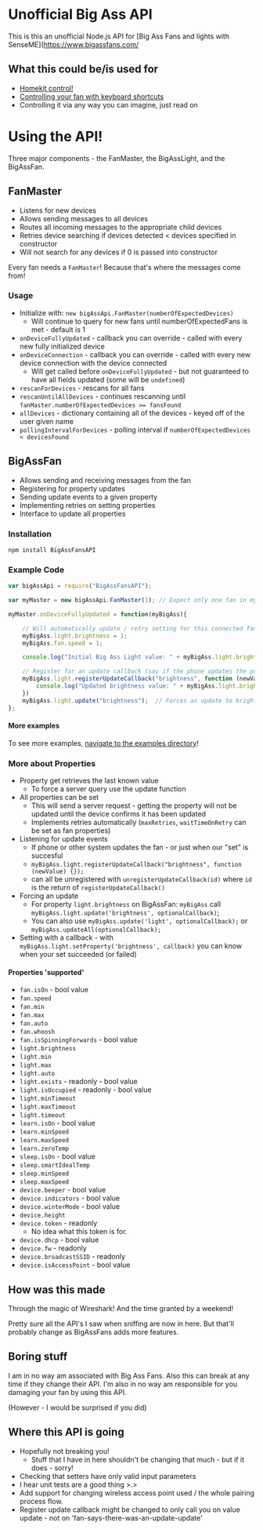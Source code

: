 Unofficial Big Ass API
======================
This is this an unofficial Node.js API for [Big Ass Fans and lights with SenseME](https://www.bigassfans.com/

What this could be/is used for
------------------------------
 - [Homekit control!](https://github.com/sean9keenan/homebridge-bigAssFans)
 - [Controlling your fan with keyboard shortcuts](https://github.com/sean9keenan/BigAssFansAPI/blob/master/Examples/fastDimLights.js)
 - Controlling it via any way you can imagine, just read on

Using the API!
==============
Three major components - the FanMaster, the BigAssLight, and the BigAssFan.

FanMaster
---------
 - Listens for new devices
 - Allows sending messages to all devices
 - Routes all incoming messages to the appropriate child devices
 - Retries device searching if devices detected < devices specified in constructor
 - Will not search for any devices if 0 is passed into constructor

Every fan needs a `FanMaster`! Because that's where the messages come from!

### Usage
 - Initialize with: `new bigAssApi.FanMaster(numberOfExpectedDevices)`
 	- Will continue to query for new fans until numberOfExpectedFans is met - default is 1
 - `onDeviceFullyUpdated` - callback you can override - called with every new fully initialized device
 - `onDeviceConnection` - callback you can override - called with every new device connection with the device connected
 	- Will get called before `onDeviceFullyUpdated` - but not guaranteed to have all fields updated (some will be `undefined`)
 - `rescanForDevices` - rescans for all fans
 - `rescanUntilAllDevices` - continues rescanning until `fanMaster.numberOfExpectedDevices >= fansFound`
 - `allDevices` - dictionary containing all of the devices - keyed off of the user given name
 - `pollingIntervalForDevices` - polling interval if `numberOfExpectedDevices < devicesFound`

BigAssFan
---------
 - Allows sending and receiving messages from the fan
 - Registering for property updates
 - Sending update events to a given property
 - Implementing retries on setting properties
 - Interface to update all properties

### Installation

```
npm install BigAssFansAPI
```

### Example Code

```javascript
var bigAssApi = require("BigAssFansAPI");

var myMaster = new bigAssApi.FanMaster(1); // Expect only one fan in my setup

myMaster.onDeviceFullyUpdated = function(myBigAss){

    // Will automatically update / retry setting for this connected fan
    myBigAss.light.brightness = 1;
    myBigAss.fan.speed = 1;

    console.log("Initial Big Ass Light value: " + myBigAss.light.brightness);

    // Register for an update callback (say if the phone updates the property)
    myBigAss.light.registerUpdateCallback("brightness", function (newValue) {
        console.log("Updated brightness value: " + myBigAss.light.brightness); // or newValue
    })
    myBigAss.light.update("brightness");  // Forces an update to brightness
};

```

#### More examples
To see more examples, [navigate to the examples directory](./Examples)!

### More about Properties
 - Property get retrieves the last known value
 	- To force a server query use the update function
 - All properties can be set
 	- This will send a server request - getting the property will not be updated until the device confirms it has been updated
 	- Implements retries automatically (`maxRetries`, `waitTimeOnRetry` can be set as fan properties)
 - Listening for update events
 	- If phone or other system updates the fan - or just when our "set" is succesful
 	- `myBigAss.light.registerUpdateCallback("brightness", function (newValue) {});`
 	- can all be unregistered with `unregisterUpdateCallback(id)` where `id` is the return of `registerUpdateCallback()`
 - Forcing an update
 	- For property `light.brightness` on BigAssFan: `myBigAss` call `myBigAss.light.update('brightness', optionalCallback)`;
 	- You can also use `myBigAss.update('light', optionalCallback);` or `myBigAss.updateAll(optionalCallback);`
 - Setting with a callback - with `myBigAss.light.setProperty('brightness', callback)` you can know when your set succeeded (or failed)

#### Properties 'supported'
 - `fan.isOn` - bool value
 - `fan.speed`
 - `fan.min`
 - `fan.max`
 - `fan.auto`
 - `fan.whoosh`
 - `fan.isSpinningForwards` - bool value
 - `light.brightness`
 - `light.min`
 - `light.max`
 - `light.auto`
 - `light.exists` - readonly - bool value
 - `light.isOccupied` - readonly - bool value
 - `light.minTimeout`
 - `light.maxTimeout`
 - `light.timeout`
 - `learn.isOn` - bool value
 - `learn.minSpeed`
 - `learn.maxSpeed`
 - `learn.zeroTemp`
 - `sleep.isOn` - bool value
 - `sleep.smartIdealTemp`
 - `sleep.minSpeed`
 - `sleep.maxSpeed`
 - `device.beeper` - bool value
 - `device.indicators` - bool value
 - `device.winterMode` - bool value
 - `device.height`
 - `device.token` - readonly
	- No idea what this token is for.
 - `device.dhcp` - bool value
 - `device.fw` - readonly
 - `device.broadcastSSID` - readonly
 - `device.isAccessPoint` - bool value

How was this made
-----------------
Through the magic of Wireshark! And the time granted by a weekend!

Pretty sure all the API's I saw when sniffing are now in here. But that'll probably change as BigAssFans adds more features.

Boring stuff 
------------
I am in no way am associated with Big Ass Fans. Also this can break at any time if they change their API. I'm also in no way am responsible for you damaging your fan by using this API.

(However - I would be surprised if you did)

Where this API is going
-----------------------
 - Hopefully not breaking you!
 	- Stuff that I have in here shouldn't be changing that much - but if it does - sorry!
 - Checking that setters have only valid input parameters
 - I hear unit tests are a good thing >.>
 - Add support for changing wireless access point used / the whole pairing process flow.
 - Register update callback might be changed to only call you on value update - not on 'fan-says-there-was-an-update-update'
